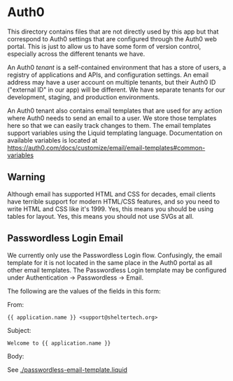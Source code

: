 # Auth0

This directory contains files that are not directly used by this app but that
correspond to Auth0 settings that are configured through the Auth0 web portal.
This is just to allow us to have some form of version control, especially across
the different tenants we have.

An Auth0 _tenant_ is a self-contained environment that has a store of users, a
registry of applications and APIs, and configuration settings. An email address
may have a user account on multiple tenants, but their Auth0 ID ("external ID"
in our app) will be different. We have separate tenants for our development,
staging, and production environments.

An Auth0 tenant also contains email templates that are used for any action where
Auth0 needs to send an email to a user. We store those templates here so that we
can easily track changes to them. The email templates support variables using
the Liquid templating language. Documentation on available variables is located
at https://auth0.com/docs/customize/email/email-templates#common-variables

## Warning

Although email has supported HTML and CSS for decades, email clients have
terrible support for modern HTML/CSS features, and so you need to write HTML and
CSS like it's 1999. Yes, this means you should be using tables for layout. Yes,
this means you should not use SVGs at all.

## Passwordless Login Email

We currently only use the Passwordless Login flow. Confusingly, the email
template for it is not located in the same place in the Auth0 portal as all
other email templates. The Passwordless Login template may be configured under
Authentication -> Passwordless -> Email.

The following are the values of the fields in this form:

From:

```
{{ application.name }} <support@sheltertech.org>
```

Subject:

```
Welcome to {{ application.name }}
```

Body:

See [./passwordless-email-template.liquid](./passwordless-email-template.liquid)
